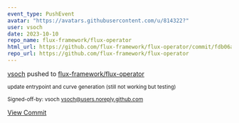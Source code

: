 ```yaml
---
event_type: PushEvent
avatar: "https://avatars.githubusercontent.com/u/814322?"
user: vsoch
date: 2023-10-10
repo_name: flux-framework/flux-operator
html_url: https://github.com/flux-framework/flux-operator/commit/fdb06a78de4c4c2de3f2f68d6e9276e0965425f2
repo_url: https://github.com/flux-framework/flux-operator
---
```


<a href='https://github.com/vsoch' target='_blank'>vsoch</a> pushed to <a href='https://github.com/flux-framework/flux-operator' target='_blank'>flux-framework/flux-operator</a>

<small>update entrypoint and curve generation (still not working but testing)

Signed-off-by: vsoch <vsoch@users.noreply.github.com></small>

<a href='https://github.com/flux-framework/flux-operator/commit/fdb06a78de4c4c2de3f2f68d6e9276e0965425f2' target='_blank'>View Commit</a>